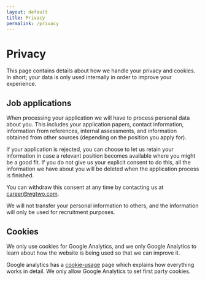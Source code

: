 ```yaml
---
layout: default
title: Privacy
permalink: /privacy
---
```


# Privacy
This page contains details about how we handle your privacy and cookies.
In short; your data is only used internally in order to improve your experience.

## Job applications

When processing your application we will have to process personal data about you. This includes
your application papers, contact information, information from references, internal assessments, and
information obtained from other sources (depending on the position you apply for).

If your application is rejected, you can choose to let us retain your information 
in case a relevant position becomes available where you might be a good fit. If you do not give us your explicit
consent to do this, all the information we have about you will be deleted when the application process is finished.

You can withdraw this consent at any time by contacting us at career@wgtwo.com.

We will not transfer your personal information to others, and the information
will only be used for recruitment purposes.

## Cookies

We only use cookies for Google Analytics, and we only Google Analytics to
learn about how the website is being used so that we can improve it.

Google analytics has a [cookie-usage](https://developers.google.com/analytics/devguides/collection/analyticsjs/cookie-usage) 
page which explains how everything works in detail. We only allow Google Analytics to set first party cookies.

